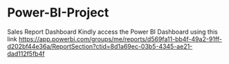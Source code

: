 # Power-BI-Project
Sales Report Dashboard
Kindly access the Power BI Dashboard using this link
https://app.powerbi.com/groups/me/reports/d569fa11-bb4f-49a2-91ff-d202bf44e36a/ReportSection?ctid=8d1a69ec-03b5-4345-ae21-dad112f5fb4f

